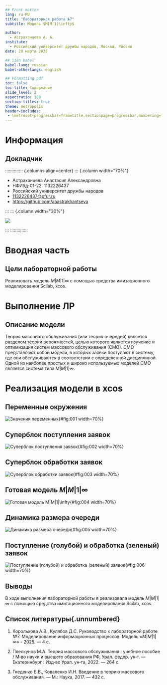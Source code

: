 ```yaml
---
## Front matter
lang: ru-RU
title: "Лабораторная работа №7"
subtitle: Модель $M|M|1|\infty$

author: 
  - Астраханцева А. А.
institute:
  - Российский университет дружбы народов, Москва, Россия
date: 20 марта 2025

## i18n babel
babel-lang: russian
babel-otherlangs: english

## Formatting pdf
toc: false
toc-title: Содержание
slide_level: 2
aspectratio: 169
section-titles: true
theme: metropolis
header-includes:
 - \metroset{progressbar=frametitle,sectionpage=progressbar,numbering=fraction}
---
```


# Информация

## Докладчик

:::::::::::::: {.columns align=center}
::: {.column width="70%"}

  * Астраханцева Анастасия Александровна
  * НФИбд-01-22, 1132226437
  * Российский университет дружбы народов
  * [1132226437@pfur.ru](mailto:1132226437@pfur.ru)
  * <https://github.com/aaastrakhantseva>

:::
::: {.column width="30%"}

![](./image/nastya.jpg)

:::
::::::::::::::

# Вводная часть

## Цели лабораторной работы

Реализовать модель $M|M|1|\infty$ с помощью средства имитационного моделирования Scilab, xcos.

# Выполнение ЛР

## Описание модели

Теория массового обслуживания (или теория очередей) является разделом теории вероятностей, целью которого является изучение и оптимизация систем массового обслуживания (СМО). СМО представляют собой модели, в которых заявки поступают в систему, где они обслуживаются в соответствии с определенной дисциплиной. Одной из наиболее простых и широко используемых моделей СМО является система типа $M|M|1|\infty$.

# Реализация модели в xcos

## Переменные окружения

![Значения переменных](image/2.jpg){#fig:001 width=70%}

## Суперблок поступления заявок

![Суперблок поступления заявок](image/1.jpg){#fig:002 width=70%}

## Суперблок обработки заявок

![Суперблок обработки заявок](image/3.jpg){#fig:003 width=70%}

## Готовая модель $M|M|1|\infty$ 

![Готовая модель $M|M|1|\infty$ ](image/4.jpg){#fig:004 width=70%}

## Динамика размера очереди

![Динамика размера очереди](image/5.jpg){#fig:005 width=70%}

## Поступление (голубой) и обработка (зеленый) заявок

![Поступление (голубой) и обработка (зеленый) заявок](image/6.jpg){#fig:006 width=70%}


## Выводы

В ходе выполнения лабораторной работы я реализовала модель $M|M|1|\infty$ с помощью средства имитационного моделирования Scilab, xcos.

## Список литературы{.unnumbered}

1. Королькова А.В., Кулябов Д.С. Руководство к лабораторной работе №7. Моделирование информационных процессов. Модель «$M|M|1|\infty$» - 2025. — 4 с.

2. Плескунов М.А. Теория массового обслуживания : учебное пособие / М‑во науки и высшего образования РФ, Урал. федер. ун‑т. — Екатеринбург : Изд‑во Урал. ун‑та, 2022. — 264 с.

3. Гнеденко Б.В., Коваленко И.Н. Введение в теорию массового обслуживания. — М.: Наука, 2017. — 432 с.
